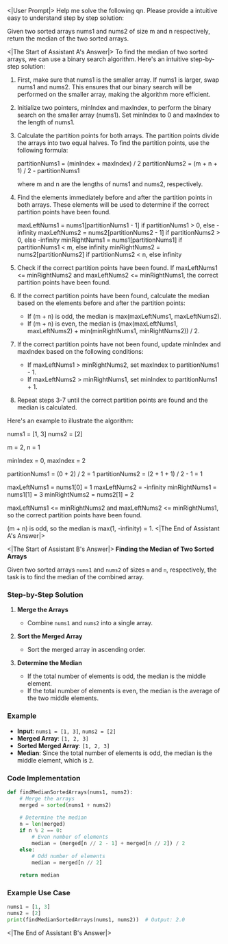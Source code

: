 <|User Prompt|>
Help me solve the following qn. Please provide a intuitive easy to understand step by step solution:

Given two sorted arrays nums1 and nums2 of size m and n respectively, return the median of the two sorted arrays.



<|The Start of Assistant A's Answer|>
To find the median of two sorted arrays, we can use a binary search algorithm. Here's an intuitive step-by-step solution:

1. First, make sure that nums1 is the smaller array. If nums1 is larger, swap nums1 and nums2. This ensures that our binary search will be performed on the smaller array, making the algorithm more efficient.

2. Initialize two pointers, minIndex and maxIndex, to perform the binary search on the smaller array (nums1). Set minIndex to 0 and maxIndex to the length of nums1.

3. Calculate the partition points for both arrays. The partition points divide the arrays into two equal halves. To find the partition points, use the following formula:

   partitionNums1 = (minIndex + maxIndex) / 2
   partitionNums2 = (m + n + 1) / 2 - partitionNums1

   where m and n are the lengths of nums1 and nums2, respectively.

4. Find the elements immediately before and after the partition points in both arrays. These elements will be used to determine if the correct partition points have been found.

   maxLeftNums1 = nums1[partitionNums1 - 1] if partitionNums1 > 0, else -infinity
   maxLeftNums2 = nums2[partitionNums2 - 1] if partitionNums2 > 0, else -infinity
   minRightNums1 = nums1[partitionNums1] if partitionNums1 < m, else infinity
   minRightNums2 = nums2[partitionNums2] if partitionNums2 < n, else infinity

5. Check if the correct partition points have been found. If maxLeftNums1 <= minRightNums2 and maxLeftNums2 <= minRightNums1, the correct partition points have been found.

6. If the correct partition points have been found, calculate the median based on the elements before and after the partition points:

   - If (m + n) is odd, the median is max(maxLeftNums1, maxLeftNums2).
   - If (m + n) is even, the median is (max(maxLeftNums1, maxLeftNums2) + min(minRightNums1, minRightNums2)) / 2.

7. If the correct partition points have not been found, update minIndex and maxIndex based on the following conditions:

   - If maxLeftNums1 > minRightNums2, set maxIndex to partitionNums1 - 1.
   - If maxLeftNums2 > minRightNums1, set minIndex to partitionNums1 + 1.

8. Repeat steps 3-7 until the correct partition points are found and the median is calculated.

Here's an example to illustrate the algorithm:

nums1 = [1, 3]
nums2 = [2]

m = 2, n = 1

minIndex = 0, maxIndex = 2

partitionNums1 = (0 + 2) / 2 = 1
partitionNums2 = (2 + 1 + 1) / 2 - 1 = 1

maxLeftNums1 = nums1[0] = 1
maxLeftNums2 = -infinity
minRightNums1 = nums1[1] = 3
minRightNums2 = nums2[1] = 2

maxLeftNums1 <= minRightNums2 and maxLeftNums2 <= minRightNums1, so the correct partition points have been found.

(m + n) is odd, so the median is max(1, -infinity) = 1.
<|The End of Assistant A's Answer|>

<|The Start of Assistant B's Answer|>
**Finding the Median of Two Sorted Arrays**

Given two sorted arrays `nums1` and `nums2` of sizes `m` and `n`, respectively, the task is to find the median of the combined array.

### Step-by-Step Solution

1. **Merge the Arrays**
   - Combine `nums1` and `nums2` into a single array.

2. **Sort the Merged Array**
   - Sort the merged array in ascending order.

3. **Determine the Median**
   - If the total number of elements is odd, the median is the middle element.
   - If the total number of elements is even, the median is the average of the two middle elements.

### Example

- **Input**: `nums1 = [1, 3]`, `nums2 = [2]`
- **Merged Array**: `[1, 2, 3]`
- **Sorted Merged Array**: `[1, 2, 3]`
- **Median**: Since the total number of elements is odd, the median is the middle element, which is `2`.

### Code Implementation

```python
def findMedianSortedArrays(nums1, nums2):
    # Merge the arrays
    merged = sorted(nums1 + nums2)
    
    # Determine the median
    n = len(merged)
    if n % 2 == 0:
        # Even number of elements
        median = (merged[n // 2 - 1] + merged[n // 2]) / 2
    else:
        # Odd number of elements
        median = merged[n // 2]
    
    return median
```

### Example Use Case

```python
nums1 = [1, 3]
nums2 = [2]
print(findMedianSortedArrays(nums1, nums2))  # Output: 2.0
```
<|The End of Assistant B's Answer|>